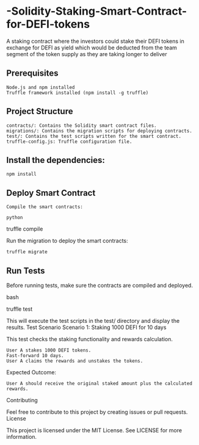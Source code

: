 # -Solidity-Staking-Smart-Contract-for-DEFI-tokens
A staking contract where the investors could stake their DEFI tokens in exchange for DEFI as yield which would be deducted from the team segment of the token supply as they are taking longer to deliver
## Prerequisites

    Node.js and npm installed
    Truffle framework installed (npm install -g truffle)

## Project Structure

    contracts/: Contains the Solidity smart contract files.
    migrations/: Contains the migration scripts for deploying contracts.
    test/: Contains the test scripts written for the smart contract.
    truffle-config.js: Truffle configuration file.


## Install the dependencies:

    npm install

## Deploy Smart Contract

    Compile the smart contracts:

    python

truffle compile

Run the migration to deploy the smart contracts:

    truffle migrate

## Run Tests

Before running tests, make sure the contracts are compiled and deployed.

bash

truffle test

This will execute the test scripts in the test/ directory and display the results.
Test Scenario
Scenario 1: Staking 1000 DEFI for 10 days

This test checks the staking functionality and rewards calculation.

    User A stakes 1000 DEFI tokens.
    Fast-forward 10 days.
    User A claims the rewards and unstakes the tokens.

Expected Outcome:

    User A should receive the original staked amount plus the calculated rewards.

Contributing

Feel free to contribute to this project by creating issues or pull requests.
License

This project is licensed under the MIT License. See LICENSE for more information.
